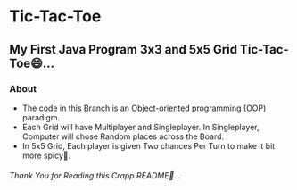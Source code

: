# Tic-Tac-Toe
## My First Java Program 3x3 and 5x5 Grid Tic-Tac-Toe😄...
### About
* The code in this Branch is an Object-oriented programming (OOP) paradigm.
* Each Grid will have Multiplayer and Singleplayer. In Singleplayer, Computer will chose Random places across the Board.
* In 5x5 Grid, Each player is given Two chances Per Turn to make it bit more spicy🥱.
###### Thank You for Reading this Crapp README🙏...



